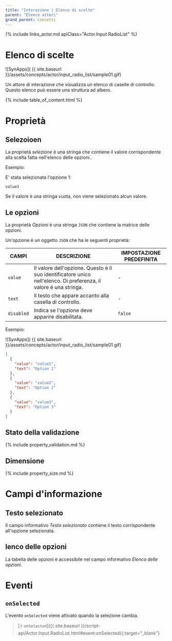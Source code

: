 ```yaml
---
title: "Interazione | Elenco di scelte"
parent: "Elenco attori"
grand_parent: Concetti
---
```


{% include links_actor.md apiClass="Actor.Input.RadioList" %}

# Elenco di scelte

![SynApps]( {{ site.baseurl }}/assets/concepts/actor/input_radio_list/sample01.gif)

Un attore di interazione che visualizza un elenco di caselle di controllo. Questo elenco può essere una struttura ad albero.

{% include table_of_content.html %}

# Proprietà

## Selezoioen

La proprietà *selezione* è una stringa che contiene il valore corrispondente alla scelta fatta nell'elenco delle opzioni..

Esempio:

<div class="code-example" markdown="1">
E' stata selezionata l'opzione 1:
</div>

```text
value1
```

Se il valore è una stringa vuota, non viene selezionato alcun valore.

## Le opzioni

La proprietà *Opzioni* è una stringa `JSON` che contiene la matrice delle opzioni.

Un'opzione è un oggetto `JSON` che ha le seguenti proprietà:

| CAMPI | DESCRIZIONE | IMPOSTAZIONE PREDEFINITA |
|--------|-------------|------------|
| `value` |  Il valore dell'opzione. Questo è il suo identificatore unico nell'elenco. Di preferenza, il valore è una stringa. | - |
| `text` | Il testo che appare accanto alla casella di controllo. | - |
| `disabled` | Indica se l'opzione deve apparire disabilitata. | `false` |

Esempio:

<div class="code-example" markdown="1">

![SynApps]( {{ site.baseurl }}/assets/concepts/actor/input_radio_list/sample01.gif)

</div>

```json
[
  {
    "value": "value1",
    "text": "Option 1"
  },
  {
    "value": "value2",
    "text": "Option 2"
  },
  {
    "value": "value3",
    "text": "Option 3"
  }
]
```

## Stato della validazione

{% include property_validation.md %}

## Dimensione

{% include property_size.md %}

# Campi d'informazione

## Testo selezionato

Il campo informativo *Testo selezionato* contiene il testo corrispondente all'opzione selezionata.

## lenco delle opzioni

La tabella delle opzioni è accessibile nel campo informativo *Elenco delle opzioni*.

# Eventi

## `onSelected`

L'evento `onSelected` viene attivato quando la selezione cambia.

> [⚡ `onSelected`]({{ site.baseurl }}/script-api/Actor.Input.RadioList.html#event:onSelected){:target="_blank"}
